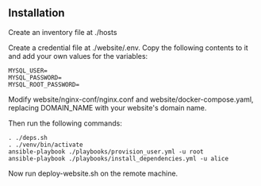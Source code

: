 ## Installation

Create an inventory file at ./hosts

Create a credential file at ./website/.env. Copy the following contents to it and add your own values for the variables:

```
MYSQL_USER=
MYSQL_PASSWORD=
MYSQL_ROOT_PASSWORD=
```

Modify website/nginx-conf/nginx.conf and website/docker-compose.yaml, replacing DOMAIN_NAME with your website's domain name.

Then run the following commands:

```
. ./deps.sh
. ./venv/bin/activate
ansible-playbook ./playbooks/provision_user.yml -u root
ansible-playbook ./playbooks/install_dependencies.yml -u alice
```

Now run deploy-website.sh on the remote machine.
